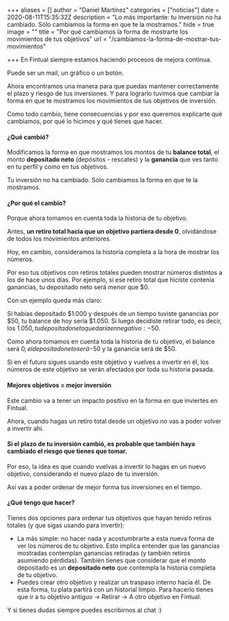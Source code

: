 +++
aliases = []
author = "Daniel Martínez"
categories = ["noticias"]
date = 2020-08-11T15:35:32Z
description = "Lo más importante: tu inversión no ha cambiado. Sólo cambiamos la forma en que te la mostramos."
hide = true
image = ""
title = "Por qué cambiamos la forma de mostrarte los movimientos de tus objetivos"
url = "/cambiamos-la-forma-de-mostrar-tus-movimientos"

+++
En Fintual siempre estamos haciendo procesos de mejora continua.

Puede ser un mail, un gráfico o un botón.

Ahora encontramos una manera para que puedas mantener correctamente el plazo y riesgo de tus inversiones. Y para lograrlo tuvimos que cambiar la forma en que te mostramos los movimientos de tus objetivos de inversión.

Como todo cambio, tiene consecuencias y por eso queremos explicarte qué cambiamos, por qué lo hicimos y qué tienes que hacer.

#### ¿Qué cambió?

Modificamos la forma en que mostramos los montos de tu **balance total**, el monto **depositado neto** (depósitos - rescates) y la **ganancia** que ves tanto en tu perfil y como en tus objetivos.

Tu inversión no ha cambiado. Sólo cambiamos la forma en que te la mostramos.

#### ¿Por qué el cambio?

Porque ahora tomamos en cuenta toda la historia de tu objetivo.

Antes, **un retiro total hacía que un objetivo partiera desde 0**, olvidándose de todos los movimientos anteriores.

Hoy, en cambio, consideramos la historia completa a la hora de mostrar los números.

Por eso tus objetivos con retiros totales pueden mostrar números distintos a los de hace unos días. Por ejemplo, si ese retiro total que hiciste contenía ganancias, tu depositado neto será menor que $0.

Con un ejemplo queda más claro:

Si habías depositado $1.000 y después de un tiempo tuviste ganancias por $50, tu balance de hoy sería $1.050. Si luego decidiste retirar todo, es decir, los $1.050, tu depositado neto quedaría en negativo: -$50.

Como ahora tomamos en cuenta toda la historia de tu objetivo, el balance será $0, el depositado neto será -$50 y la ganancia será de $50.

Si en el futuro sigues usando este objetivo y vuelves a invertir en él, los números de este objetivo se verán afectados por toda su historia pasada.

#### Mejores objetivos = mejor inversión

Este cambio va a tener un impacto positivo en la forma en que inviertes en Fintual.

Ahora, cuando hagas un retiro total desde un objetivo no vas a poder volver a invertir ahí.

#### Si el plazo de tu inversión cambió, es probable que también haya cambiado el riesgo que tienes que tomar.

Por eso, la idea es que cuando vuelvas a invertir lo hagas en un nuevo objetivo, considerando el nuevo plazo de tu inversión.

Así vas a poder ordenar de mejor forma tus inversiones en el tiempo.

#### ¿Qué tengo que hacer?

Tienes dos opciones para ordenar tus objetivos que hayan tenido retiros totales (y que sigas usando para invertir):

* La más simple: no hacer nada y acostumbrarte a esta nueva forma de ver los números de tu objetivo. Esto implica entender que las ganancias mostradas contemplan ganancias retiradas (y también retiros asumiendo pérdidas). También tienes que considerar que el monto depositado es un **depositado neto** que contempla la historia completa de tu objetivo.
* Puedes crear otro objetivo y realizar un traspaso interno hacia él. De esta forma, tu plata partirá con un historial limpio. Para hacerlo tienes que ir a tu objetivo antiguo → Retirar → A otro objetivo en Fintual.

Y si tienes dudas siempre puedes escribirnos al chat :)
